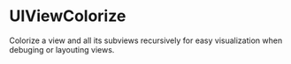 UIViewColorize
==============

Colorize a view and all its subviews recursively for easy visualization when debuging or layouting views.
